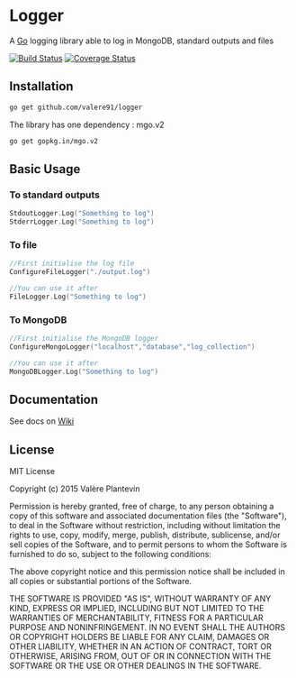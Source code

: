 # Logger

A [Go](http://golang.org/) logging library able to log in MongoDB, standard outputs and files

[![Build Status](https://travis-ci.org/VALERE91/logger.svg?branch=develop)](https://travis-ci.org/VALERE91/logger)
[![Coverage Status](https://coveralls.io/repos/VALERE91/logger/badge.svg?branch=develop&service=github)](https://coveralls.io/github/VALERE91/logger?branch=develop)

## Installation

```bash
go get github.com/valere91/logger
```

The library has one dependency : mgo.v2

```bash
go get gopkg.in/mgo.v2
```

## Basic Usage

### To standard outputs

```go
StdoutLogger.Log("Something to log")
StderrLogger.Log("Something to log")
```

### To file

```go
//First initialise the log file 
ConfigureFileLogger("./output.log")

//You can use it after
FileLogger.Log("Something to log")
```

### To MongoDB

```go
//First initialise the MongoDB logger 
ConfigureMongoLogger("localhost","database","log_collection")

//You can use it after
MongoDBLogger.Log("Something to log")
```

## Documentation

See docs on [Wiki](https://github.com/VALERE91/logger/wiki)

## License

MIT License

Copyright (c) 2015 Valère Plantevin


Permission is hereby granted, free of charge, to any person obtaining a copy
of this software and associated documentation files (the "Software"), to deal
in the Software without restriction, including without limitation the rights
to use, copy, modify, merge, publish, distribute, sublicense, and/or sell
copies of the Software, and to permit persons to whom the Software is
furnished to do so, subject to the following conditions:


The above copyright notice and this permission notice shall be included in
all copies or substantial portions of the Software.


THE SOFTWARE IS PROVIDED "AS IS", WITHOUT WARRANTY OF ANY KIND, EXPRESS OR
IMPLIED, INCLUDING BUT NOT LIMITED TO THE WARRANTIES OF MERCHANTABILITY,
FITNESS FOR A PARTICULAR PURPOSE AND NONINFRINGEMENT.  IN NO EVENT SHALL THE
AUTHORS OR COPYRIGHT HOLDERS BE LIABLE FOR ANY CLAIM, DAMAGES OR OTHER
LIABILITY, WHETHER IN AN ACTION OF CONTRACT, TORT OR OTHERWISE, ARISING FROM,
OUT OF OR IN CONNECTION WITH THE SOFTWARE OR THE USE OR OTHER DEALINGS IN
THE SOFTWARE.


